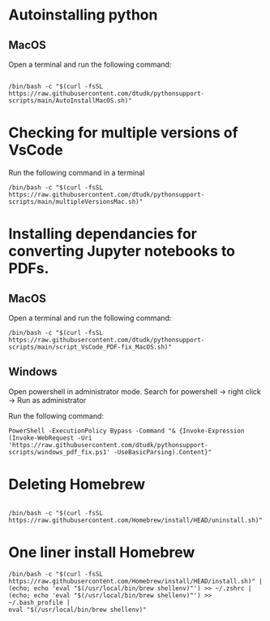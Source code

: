 # Autoinstalling python 
## MacOS
Open a terminal and run the following command:

```{bash}

/bin/bash -c "$(curl -fsSL https://raw.githubusercontent.com/dtudk/pythonsupport-scripts/main/AutoInstallMacOS.sh)"
```


# Checking for multiple versions of VsCode
Run the following command in a terminal 

```{bash}
/bin/bash -c "$(curl -fsSL https://raw.githubusercontent.com/dtudk/pythonsupport-scripts/main/multipleVersionsMac.sh)"
```

# Installing dependancies for converting Jupyter notebooks to PDFs.
## MacOS
Open a terminal and run the following command:

```{bash}
/bin/bash -c "$(curl -fsSL https://raw.githubusercontent.com/dtudk/pythonsupport-scripts/main/script_VsCode_PDF-fix_MacOS.sh)"
```
## Windows

Open powershell in administrator mode. Search for powershell -> right click -> Run as administrator 

Run the following command: 

```{powershell}
PowerShell -ExecutionPolicy Bypass -Command "& {Invoke-Expression (Invoke-WebRequest -Uri 'https://raw.githubusercontent.com/dtudk/pythonsupport-scripts/windows_pdf_fix.ps1' -UseBasicParsing).Content}"
```
# Deleting Homebrew 
```{bash}

/bin/bash -c "$(curl -fsSL https://raw.githubusercontent.com/Homebrew/install/HEAD/uninstall.sh)"
```
# One liner install Homebrew

```{bash}
/bin/bash -c "$(curl -fsSL https://raw.githubusercontent.com/Homebrew/install/HEAD/install.sh)" | 
(echo; echo 'eval "$(/usr/local/bin/brew shellenv)"') >> ~/.zshrc | 
(echo; echo 'eval "$(/usr/local/bin/brew shellenv)"') >> ~/.bash_profile | 
eval "$(/usr/local/bin/brew shellenv)"
```
